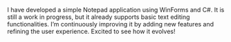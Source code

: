 I have developed a simple Notepad application using WinForms and C#. It is still a work in progress, but it already supports basic text editing functionalities. I’m continuously improving it by adding new features and refining the user experience. Excited to see how it evolves!

